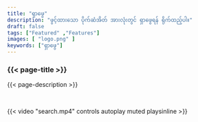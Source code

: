 ```yaml
---
title: "ရှာဖွေ"
description: "ဖွင့်ထားသော ပိုက်ဆံအိတ် အားလုံးတွင် ရှာဖွေရန် ရိုက်ထည့်ပါ။"
draft: false
tags: ["Featured" ,"Features"]
images: [ "logo.png" ]
keywords: ["ရှာဖွေ"]
---
```






### {{< page-title >}} 
{{< page-description >}} 

<br>



{{< video "search.mp4" controls  autoplay muted playsinline >}}
